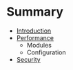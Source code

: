# Summary

* [Introduction](README.md)
* [Performance](performancemd.md)
   * Modules
   * Configuration
* [Security](security.md)

